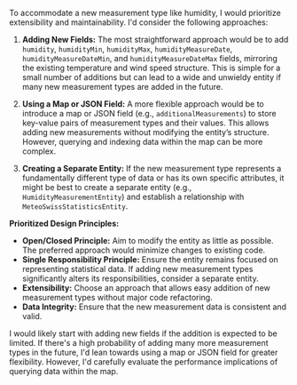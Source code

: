 To accommodate a new measurement type like humidity, I would prioritize extensibility and maintainability. I'd consider the following approaches:

1.  **Adding New Fields:** The most straightforward approach would be to add `humidity`, `humidityMin`, `humidityMax`, `humidityMeasureDate`, `humidityMeasureDateMin`, and `humidityMeasureDateMax` fields, mirroring the existing temperature and wind speed structure. This is simple for a small number of additions but can lead to a wide and unwieldy entity if many new measurement types are added in the future.

2.  **Using a Map or JSON Field:**  A more flexible approach would be to introduce a map or JSON field (e.g., `additionalMeasurements`) to store key-value pairs of measurement types and their values. This allows adding new measurements without modifying the entity’s structure. However, querying and indexing data within the map can be more complex.

3.  **Creating a Separate Entity:** If the new measurement type represents a fundamentally different type of data or has its own specific attributes, it might be best to create a separate entity (e.g., `HumidityMeasurementEntity`) and establish a relationship with `MeteoSwissStatisticsEntity`.

**Prioritized Design Principles:**

*   **Open/Closed Principle:** Aim to modify the entity as little as possible. The preferred approach would minimize changes to existing code.
*   **Single Responsibility Principle:** Ensure the entity remains focused on representing statistical data. If adding new measurement types significantly alters its responsibilities, consider a separate entity.
*   **Extensibility:** Choose an approach that allows easy addition of new measurement types without major code refactoring.
*   **Data Integrity:** Ensure that the new measurement data is consistent and valid.

I would likely start with adding new fields if the addition is expected to be limited. If there's a high probability of adding many more measurement types in the future, I'd lean towards using a map or JSON field for greater flexibility. However, I'd carefully evaluate the performance implications of querying data within the map.